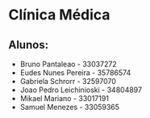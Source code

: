 # Clínica Médica

## Alunos:
- Bruno Pantaleao - 33037272
- Eudes Nunes Pereira - 35786574
- Gabriela Schrorr - 32597070
- Joao Pedro Leichinioski - 34804897
- Mikael Mariano - 33017191
- Samuel Menezes - 33059365